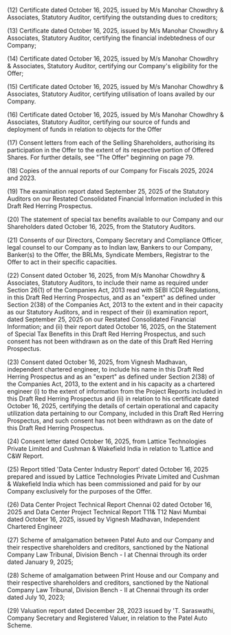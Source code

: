 (12) Certificate dated October 16, 2025, issued by M/s Manohar Chowdhry & Associates, Statutory Auditor, certifying the outstanding dues to creditors;

(13) Certificate dated October 16, 2025, issued by M/s Manohar Chowdhry & Associates, Statutory Auditor, certifying the financial indebtedness of our Company;

(14) Certificate dated October 16, 2025, issued by M/s Manohar Chowdhry & Associates, Statutory Auditor, certifying our Company's eligibility for the Offer;

(15) Certificate dated October 16, 2025, issued by M/s Manohar Chowdhry & Associates, Statutory Auditor, certifying utilisation of loans availed by our Company.

(16) Certificate dated October 16, 2025, issued by M/s Manohar Chowdhry & Associates, Statutory Auditor, certifying our source of funds and deployment of funds in relation to objects for the Offer

(17) Consent letters from each of the Selling Shareholders, authorising its participation in the Offer to the extent of its respective portion of Offered Shares. For further details, see "The Offer" beginning on page 79.

(18) Copies of the annual reports of our Company for Fiscals 2025, 2024 and 2023.

(19) The examination report dated September 25, 2025 of the Statutory Auditors on our Restated Consolidated Financial Information included in this Draft Red Herring Prospectus.

(20) The statement of special tax benefits available to our Company and our Shareholders dated October 16, 2025, from the Statutory Auditors.

(21) Consents of our Directors, Company Secretary and Compliance Officer, legal counsel to our Company as to Indian law, Bankers to our Company, Banker(s) to the Offer, the BRLMs, Syndicate Members, Registrar to the Offer to act in their specific capacities.

(22) Consent dated October 16, 2025, from M/s Manohar Chowdhry & Associates, Statutory Auditors, to include their name as required under Section 26(1) of the Companies Act, 2013 read with SEBI ICDR Regulations, in this Draft Red Herring Prospectus, and as an "expert" as defined under Section 2(38) of the Companies Act, 2013 to the extent and in their capacity as our Statutory Auditors, and in respect of their (i) examination report, dated September 25, 2025 on our Restated Consolidated Financial Information; and (ii) their report dated October 16, 2025, on the Statement of Special Tax Benefits in this Draft Red Herring Prospectus, and such consent has not been withdrawn as on the date of this Draft Red Herring Prospectus.

(23) Consent dated October 16, 2025, from Vignesh Madhavan, independent chartered engineer, to include his name in this Draft Red Herring Prospectus and as an "expert" as defined under Section 2(38) of the Companies Act, 2013, to the extent and in his capacity as a chartered engineer (i) to the extent of information from the Project Reports included in this Draft Red Herring Prospectus and (ii) in relation to his certificate dated October 16, 2025, certifying the details of certain operational and capacity utilization data pertaining to our Company, included in this Draft Red Herring Prospectus, and such consent has not been withdrawn as on the date of this Draft Red Herring Prospectus.

(24) Consent letter dated October 16, 2025, from Lattice Technologies Private Limited and Cushman & Wakefield India in relation to 1Lattice and C&W Report.

(25) Report titled 'Data Center Industry Report' dated October 16, 2025 prepared and issued by Lattice Technologies Private Limited and Cushman & Wakefield India which has been commissioned and paid for by our Company exclusively for the purposes of the Offer.

(26) Data Center Project Technical Report Chennai 02 dated October 16, 2025 and Data Center Project Technical Report T11& T12 Navi Mumbai dated October 16, 2025, issued by Vignesh Madhavan, Independent Chartered Engineer

(27) Scheme of amalgamation between Patel Auto and our Company and their respective shareholders and creditors, sanctioned by the National Company Law Tribunal, Division Bench - I at Chennai through its order dated January 9, 2025;

(28) Scheme of amalgamation between Print House and our Company and their respective shareholders and creditors, sanctioned by the National Company Law Tribunal, Division Bench - II at Chennai through its order dated July 10, 2023;

(29) Valuation report dated December 28, 2023 issued by 'T. Saraswathi, Company Secretary and Registered Valuer, in relation to the Patel Auto Scheme.